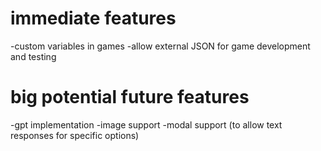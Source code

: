 # immediate features
-custom variables in games
-allow external JSON for game development and testing


# big potential future features
-gpt implementation
-image support
-modal support (to allow text responses for specific options)